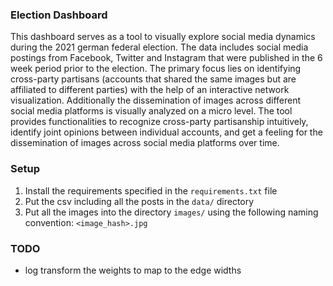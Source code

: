 ### Election Dashboard
This dashboard serves as a tool to visually explore social media dynamics during the 2021 german federal election. The data includes social media postings from Facebook, Twitter and Instagram that were published in the 6 week period prior to the election. The primary focus lies on identifying cross-party partisans (accounts that shared the same images but are affiliated to different parties) with the help of an interactive network visualization. Additionally the dissemination of images across different social media platforms is visually analyzed on a micro level. The tool provides functionalities to recognize cross-party partisanship intuitively, identify joint opinions between individual accounts, and get a feeling for the dissemination of images across social media platforms over time.

### Setup
1. Install the requirements specified in the `requirements.txt` file
2. Put the csv including all the posts in the `data/` directory
4. Put all the images into the directory `images/` using the following naming convention: `<image_hash>.jpg`

### TODO
- log transform the weights to map to the edge widths
